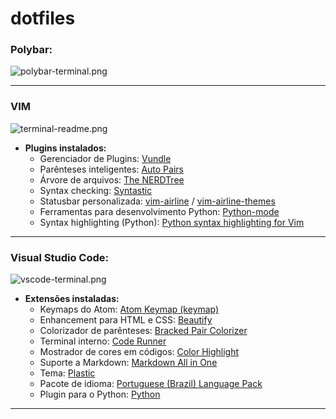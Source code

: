 # dotfiles

### Polybar:

![polybar-terminal.png](https://github.com/guiemi/i3wm-dotfiles/blob/master/prints/polybar-readme.png)

------

### **VIM**

![terminal-readme.png](https://github.com/guiemi/i3wm-dotfiles/blob/master/prints/terminal-readme.png)



- **Plugins instalados:**
  - Gerenciador de Plugins: [Vundle](https://github.com/VundleVim/Vundle.vim)
  - Parênteses inteligentes: [Auto Pairs](https://github.com/jiangmiao/auto-pairs)
  - Árvore de arquivos: [The NERDTree](https://github.com/scrooloose/nerdtree)
  - Syntax checking: [Syntastic](https://github.com/vim-syntastic/syntastic)
  - Statusbar personalizada: [vim-airline](https://github.com/vim-airline/vim-airline) / [vim-airline-themes](https://github.com/vim-airline/vim-airline-themes)
  - Ferramentas para desenvolvimento Python: [Python-mode](https://github.com/python-mode/python-mode)
  - Syntax highlighting (Python): [Python syntax highlighting for Vim](https://github.com/vim-python/python-syntax)

------

### **Visual Studio Code:**

![vscode-terminal.png](https://github.com/guiemi/i3wm-dotfiles/blob/master/prints/vscode-readme.png)



- **Extensões instaladas:**
  - Keymaps do Atom: [Atom Keymap (keymap)](https://marketplace.visualstudio.com/items?itemName=ms-vscode.atom-keybindings)
  - Enhancement para HTML e CSS: [Beautify](https://marketplace.visualstudio.com/items?itemName=HookyQR.beautify)
  - Colorizador de parênteses: [Bracked Pair Colorizer](https://marketplace.visualstudio.com/items?itemName=CoenraadS.bracket-pair-colorizer)
  - Terminal interno: [Code Runner](https://marketplace.visualstudio.com/items?itemName=formulahendry.code-runner)
  - Mostrador de cores em códigos: [Color Highlight](https://marketplace.visualstudio.com/items?itemName=naumovs.color-highlight)
  - Suporte a Markdown: [Markdown All in One](https://marketplace.visualstudio.com/items?itemName=yzhang.markdown-all-in-one)
  - Tema: [Plastic](https://marketplace.visualstudio.com/items?itemName=will-stone.plastic)
  - Pacote de idioma: [Portuguese (Brazil) Language Pack](https://marketplace.visualstudio.com/items?itemName=MS-CEINTL.vscode-language-pack-pt-BR)
  - Plugin para o Python: [Python](https://marketplace.visualstudio.com/items?itemName=ms-python.python)

---------

